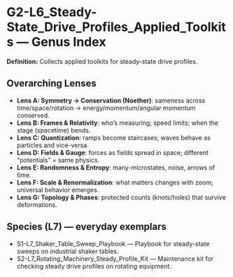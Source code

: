 # G2-L6_Steady-State_Drive_Profiles_Applied_Toolkits — Genus Index
**Definition:** Collects applied toolkits for steady-state drive profiles.

## Overarching Lenses

- **Lens A: Symmetry -> Conservation (Noether)**: sameness across time/space/rotation → energy/momentum/angular momentum conserved.
- **Lens B: Frames & Relativity**: who’s measuring; speed limits; when the stage (spacetime) bends.
- **Lens C: Quantization**: ramps become staircases; waves behave as particles and vice-versa.
- **Lens D: Fields & Gauge**: forces as fields spread in space; different “potentials” = same physics.
- **Lens E: Randomness & Entropy**: many-microstates, noise, arrows of time.
- **Lens F: Scale & Renormalization**: what matters changes with zoom; universal behavior emerges.
- **Lens G: Topology & Phases**: protected counts (knots/holes) that survive deformations.

## Species (L7) — everyday exemplars
- S1-L7_Shaker_Table_Sweep_Playbook — Playbook for steady-state sweeps on industrial shaker tables.
- S2-L7_Rotating_Machinery_Steady_Profile_Kit — Maintenance kit for checking steady drive profiles on rotating equipment.
